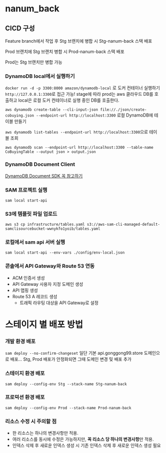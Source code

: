 # nanum_back

## CICD 구성

Feature branch에서 작업 후 Stg 브랜치에 병합 시 Stg-nanum-back 스택 배포

Prod 브랜치에 Stg 브랜치 병합 시 Prod-nanum-back 스택 배포

Prod는 Stg 브랜치만 병합 가능

### DynamoDB local에서 실행하기

`docker run -d -p 3300:8000 amazon/dynamodb-local` 로 도커 컨테이너 실행하기 `http://127.0.0.1:3300`로 접근 가능!
stage에 따라 prod는 aws 클라우드 DB를 호출하고 local은 로컬 도커 컨테이너로 실행 중인 DB를 호출한다.

`aws dynamodb create-table --cli-input-json file://./json/create-cobuying.json --endpoint-url http://localhost:3300` 로컬 DynamoDB에 테이블 만들기

`aws dynamodb list-tables --endpoint-url http://localhost:3300`으로 테이블 조회

`aws dynamodb scan --endpoint-url http://localhost:3300 --table-name CoBuyingTable --output json > output.json`


### DynamoDB Document Client

[DynamoDB Document SDK 꼭 참고하기](https://docs.aws.amazon.com/ko_kr/sdk-for-javascript/v2/developer-guide/dynamodb-example-document-client.html)

### SAM 프로젝트 실행

`sam local start-api`

### S3에 템플릿 파일 업로드

`aws s3 cp infrastructure/tables.yaml s3://aws-sam-cli-managed-default-samclisourcebucket-wwnykfo1yoib/tables.yaml`


### 로컬에서 sam api 서버 실행

`sam local start-api --env-vars ./config/env-local.json`

### 콘솔에서 API Gateway와 Route 53 연동

- ACM 인증서 생성
- API Gateway 사용자 지정 도메인 생성
- API 맵핑 생성
- Route 53 A 레코드 생성
  - 트래픽 라우팅 대상을 API Gateway로 설정

# 스테이지 별 배포 방법

### 개발 환경 배포

`sam deploy --no-confirm-changeset` 일단 기본 api.gonggong99.store 도메인으로 배포...
Stg, Prod 배포가 안정화되면 그때 도메인 변경 및 배포 추가

### 스테이지 환경 배포
  `sam deploy --config-env Stg --stack-name Stg-nanum-back`

### 프로덕션 환경 배포
  `sam deploy --config-env Prod --stack-name Prod-nanum-back`

### 리소스 수정 시 주의할 점

- 한 리소스는 하나의 변경사항만 적용.
- 여러 리소스를 동시에 수정은 가능하지만, **꼭 리소스 당 하나의 변경사항**만 적용.
- 인덱스 삭제 후 새로운 인덱스 생성 시 기존 인덱스 삭제 후 새로운 인덱스 생성 필요